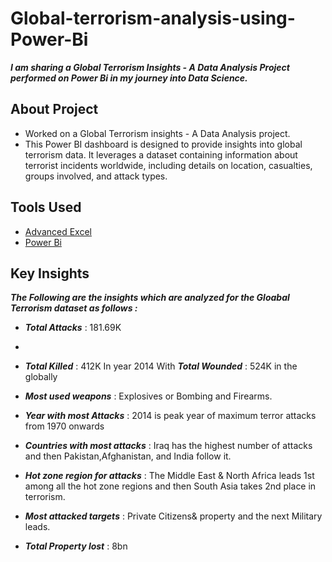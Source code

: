# Global-terrorism-analysis-using-Power-Bi

 *__I am sharing a Global Terrorism Insights - A Data Analysis Project performed on Power Bi in my journey into Data Science.__*

## About Project
* Worked on a Global Terrorism insights - A Data Analysis project.
* This Power BI dashboard is designed to provide insights into global terrorism data. It leverages a dataset containing information about terrorist incidents worldwide, including details on location, casualties, 
 groups involved, and attack types.

## Tools Used

* [Advanced Excel](https://www.coursera.org/account/accomplishments/certificate/K7VQVJNJFY6T)
* [Power Bi](https://www.udemy.com/certificate/UC-b8093fed-facb-4bb9-b9a2-7eb9507fee1a/)

  
## Key Insights

*__The Following are the insights which are analyzed for the Gloabal Terrorism dataset as follows :__*

* *__Total Attacks__* : 181.69K
* 
* *__Total Killed__* : 412K In year 2014 With *__Total Wounded__* : 524K in the globally

* *__Most used weapons__* : Explosives or Bombing and Firearms.

* *__Year with most Attacks__* : 2014 is peak year of maximum terror attacks from 1970 onwards

* *__Countries with most attacks__* : Iraq has the highest number of attacks and then Pakistan,Afghanistan, and India follow it.

* *__Hot zone region for attacks__* : The Middle East & North Africa leads 1st among all the hot zone regions and then South Asia takes 2nd place in terrorism.

* *__Most attacked targets__* : Private Citizens& property and the next Military leads.

* *__Total Property lost__* : 8bn
